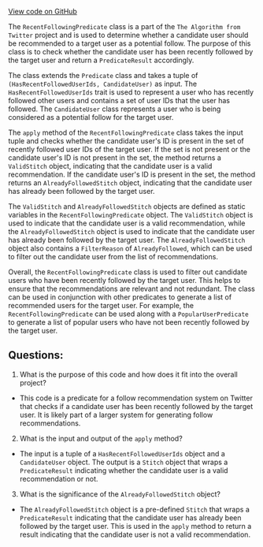 [View code on GitHub](https://github.com/misbahsy/the-algorithm/follow-recommendations-service/common/src/main/scala/com/twitter/follow_recommendations/common/predicates/sgs/RecentFollowingPredicate.scala)

The `RecentFollowingPredicate` class is a part of the `The Algorithm from Twitter` project and is used to determine whether a candidate user should be recommended to a target user as a potential follow. The purpose of this class is to check whether the candidate user has been recently followed by the target user and return a `PredicateResult` accordingly.

The class extends the `Predicate` class and takes a tuple of `(HasRecentFollowedUserIds, CandidateUser)` as input. The `HasRecentFollowedUserIds` trait is used to represent a user who has recently followed other users and contains a set of user IDs that the user has followed. The `CandidateUser` class represents a user who is being considered as a potential follow for the target user.

The `apply` method of the `RecentFollowingPredicate` class takes the input tuple and checks whether the candidate user's ID is present in the set of recently followed user IDs of the target user. If the set is not present or the candidate user's ID is not present in the set, the method returns a `ValidStitch` object, indicating that the candidate user is a valid recommendation. If the candidate user's ID is present in the set, the method returns an `AlreadyFollowedStitch` object, indicating that the candidate user has already been followed by the target user.

The `ValidStitch` and `AlreadyFollowedStitch` objects are defined as static variables in the `RecentFollowingPredicate` object. The `ValidStitch` object is used to indicate that the candidate user is a valid recommendation, while the `AlreadyFollowedStitch` object is used to indicate that the candidate user has already been followed by the target user. The `AlreadyFollowedStitch` object also contains a `FilterReason` of `AlreadyFollowed`, which can be used to filter out the candidate user from the list of recommendations.

Overall, the `RecentFollowingPredicate` class is used to filter out candidate users who have been recently followed by the target user. This helps to ensure that the recommendations are relevant and not redundant. The class can be used in conjunction with other predicates to generate a list of recommended users for the target user. For example, the `RecentFollowingPredicate` can be used along with a `PopularUserPredicate` to generate a list of popular users who have not been recently followed by the target user.
## Questions: 
 1. What is the purpose of this code and how does it fit into the overall project?
- This code is a predicate for a follow recommendation system on Twitter that checks if a candidate user has been recently followed by the target user. It is likely part of a larger system for generating follow recommendations.

2. What is the input and output of the `apply` method?
- The input is a tuple of a `HasRecentFollowedUserIds` object and a `CandidateUser` object. The output is a `Stitch` object that wraps a `PredicateResult` indicating whether the candidate user is a valid recommendation or not.

3. What is the significance of the `AlreadyFollowedStitch` object?
- The `AlreadyFollowedStitch` object is a pre-defined `Stitch` that wraps a `PredicateResult` indicating that the candidate user has already been followed by the target user. This is used in the `apply` method to return a result indicating that the candidate user is not a valid recommendation.